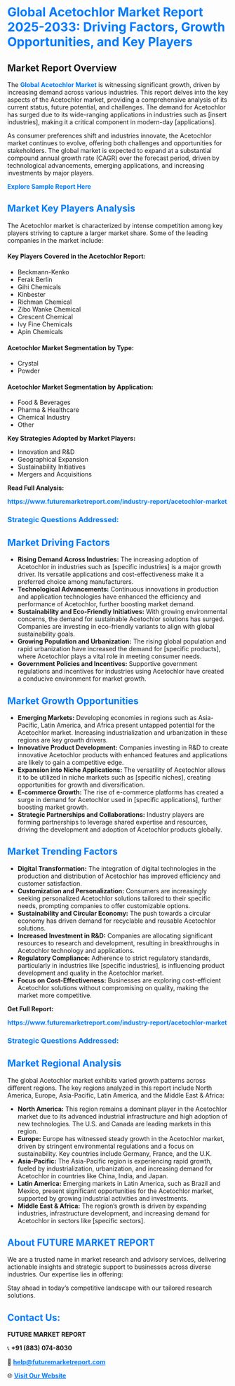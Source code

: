 <h1 style="color: #007BFF;">Global Acetochlor Market Report 2025-2033: Driving Factors, Growth Opportunities, and Key Players</h1>

<section id="overview">
<h2>Market Report Overview</h2>
<p>The <a href="https://www.futuremarketreport.com/industry-report/acetochlor-market" style="color: #007BFF; text-decoration: none;"><strong>Global Acetochlor Market</strong></a> is witnessing significant growth, driven by increasing demand across various industries. This report delves into the key aspects of the Acetochlor market, providing a comprehensive analysis of its current status, future potential, and challenges. The demand for Acetochlor has surged due to its wide-ranging applications in industries such as [insert industries], making it a critical component in modern-day [applications].</p>
<p>As consumer preferences shift and industries innovate, the Acetochlor market continues to evolve, offering both challenges and opportunities for stakeholders. The global market is expected to expand at a substantial compound annual growth rate (CAGR) over the forecast period, driven by technological advancements, emerging applications, and increasing investments by major players.</p>
</section>

<section id="overview">
<p><a href="https://www.futuremarketreport.com/request-sample/reportId=32586" style="color: #007BFF; text-decoration: none;"><strong>Explore Sample Report Here</strong></a></p>
</section>

<section id="key-players">
<h2 style="color: #007BFF;">Market Key Players Analysis</h2>
<p>The Acetochlor market is characterized by intense competition among key players striving to capture a larger market share. Some of the leading companies in the market include:</p>
<h4>Key Players Covered in the Acetochlor Report:</h4>
<ul><li>Beckmann-Kenko</li><li>Ferak Berlin</li><li>Gihi Chemicals</li><li>Kinbester</li><li>Richman Chemical</li><li>Zibo Wanke Chemical</li><li>Crescent Chemical</li><li>Ivy Fine Chemicals</li><li>Apin Chemicals</li></ul>
<h4>Acetochlor Market Segmentation by Type:</h4>
<ul><li>Crystal</li><li>Powder</li></ul>

<h4>Acetochlor Market Segmentation by Application:</h4>
<ul><li>Food &amp; Beverages</li><li>Pharma &amp; Healthcare</li><li>Chemical Industry</li><li>Other</li></ul>
<p><strong>Key Strategies Adopted by Market Players:</strong></p>
<ul>
<li>Innovation and R&D</li>
<li>Geographical Expansion</li>
<li>Sustainability Initiatives</li>
<li>Mergers and Acquisitions</li>
</ul>
</section>

<section>
<p><strong>Read Full Analysis: </strong></p><a href="https://www.futuremarketreport.com/industry-report/acetochlor-market" style="color: #007BFF; text-decoration: none;"><strong>https://www.futuremarketreport.com/industry-report/acetochlor-market</strong></a>
<h3 style="color: #007BFF;">Strategic Questions Addressed:</h3>
</section>

<section id="driving-factors">
<h2 style="color: #007BFF;">Market Driving Factors</h2>
<ul>
<li><strong>Rising Demand Across Industries:</strong> The increasing adoption of Acetochlor in industries such as [specific industries] is a major growth driver. Its versatile applications and cost-effectiveness make it a preferred choice among manufacturers.</li>
<li><strong>Technological Advancements:</strong> Continuous innovations in production and application technologies have enhanced the efficiency and performance of Acetochlor, further boosting market demand.</li>
<li><strong>Sustainability and Eco-Friendly Initiatives:</strong> With growing environmental concerns, the demand for sustainable Acetochlor solutions has surged. Companies are investing in eco-friendly variants to align with global sustainability goals.</li>
<li><strong>Growing Population and Urbanization:</strong> The rising global population and rapid urbanization have increased the demand for [specific products], where Acetochlor plays a vital role in meeting consumer needs.</li>
<li><strong>Government Policies and Incentives:</strong> Supportive government regulations and incentives for industries using Acetochlor have created a conducive environment for market growth.</li>
</ul>
</section>

<section id="growth-opportunities">
<h2 style="color: #007BFF;">Market Growth Opportunities</h2>
<ul>
<li><strong>Emerging Markets:</strong> Developing economies in regions such as Asia-Pacific, Latin America, and Africa present untapped potential for the Acetochlor market. Increasing industrialization and urbanization in these regions are key growth drivers.</li>
<li><strong>Innovative Product Development:</strong> Companies investing in R&D to create innovative Acetochlor products with enhanced features and applications are likely to gain a competitive edge.</li>
<li><strong>Expansion into Niche Applications:</strong> The versatility of Acetochlor allows it to be utilized in niche markets such as [specific niches], creating opportunities for growth and diversification.</li>
<li><strong>E-commerce Growth:</strong> The rise of e-commerce platforms has created a surge in demand for Acetochlor used in [specific applications], further boosting market growth.</li>
<li><strong>Strategic Partnerships and Collaborations:</strong> Industry players are forming partnerships to leverage shared expertise and resources, driving the development and adoption of Acetochlor products globally.</li>
</ul>
</section>

<section id="trending-factors">
<h2 style="color: #007BFF;">Market Trending Factors</h2>
<ul>
<li><strong>Digital Transformation:</strong> The integration of digital technologies in the production and distribution of Acetochlor has improved efficiency and customer satisfaction.</li>
<li><strong>Customization and Personalization:</strong> Consumers are increasingly seeking personalized Acetochlor solutions tailored to their specific needs, prompting companies to offer customizable options.</li>
<li><strong>Sustainability and Circular Economy:</strong> The push towards a circular economy has driven demand for recyclable and reusable Acetochlor solutions.</li>
<li><strong>Increased Investment in R&D:</strong> Companies are allocating significant resources to research and development, resulting in breakthroughs in Acetochlor technology and applications.</li>
<li><strong>Regulatory Compliance:</strong> Adherence to strict regulatory standards, particularly in industries like [specific industries], is influencing product development and quality in the Acetochlor market.</li>
<li><strong>Focus on Cost-Effectiveness:</strong> Businesses are exploring cost-efficient Acetochlor solutions without compromising on quality, making the market more competitive.</li>
</ul>
</section>

<section>
<p><strong>Get Full Report: </strong></p><a href="https://www.futuremarketreport.com/industry-report/acetochlor-market" style="color: #007BFF; text-decoration: none;"><strong>https://www.futuremarketreport.com/industry-report/acetochlor-market</strong></a>
<h3 style="color: #007BFF;">Strategic Questions Addressed:</h3>
</section>


<section id="regional-analysis">
<h2 style="color: #007BFF;">Market Regional Analysis</h2>
<p>The global Acetochlor market exhibits varied growth patterns across different regions. The key regions analyzed in this report include North America, Europe, Asia-Pacific, Latin America, and the Middle East & Africa:</p>
<ul>
<li><strong>North America:</strong> This region remains a dominant player in the Acetochlor market due to its advanced industrial infrastructure and high adoption of new technologies. The U.S. and Canada are leading markets in this region.</li>
<li><strong>Europe:</strong> Europe has witnessed steady growth in the Acetochlor market, driven by stringent environmental regulations and a focus on sustainability. Key countries include Germany, France, and the U.K.</li>
<li><strong>Asia-Pacific:</strong> The Asia-Pacific region is experiencing rapid growth, fueled by industrialization, urbanization, and increasing demand for Acetochlor in countries like China, India, and Japan.</li>
<li><strong>Latin America:</strong> Emerging markets in Latin America, such as Brazil and Mexico, present significant opportunities for the Acetochlor market, supported by growing industrial activities and investments.</li>
<li><strong>Middle East & Africa:</strong> The region’s growth is driven by expanding industries, infrastructure development, and increasing demand for Acetochlor in sectors like [specific sectors].</li>
</ul>
</section>

<footer>
<h2 style="color: #007BFF;">About FUTURE MARKET REPORT</h2>
<p>We are a trusted name in market research and advisory services, delivering actionable insights and strategic support to businesses across diverse industries. Our expertise lies in offering:</p>

<p>Stay ahead in today’s competitive landscape with our tailored research solutions.</p>

<h2 style="color: #007BFF;">Contact Us:</h2>
<p><strong>FUTURE MARKET REPORT</strong></p>
<p>📞 <strong>+91 (883) 074-8030</strong></p>
<p>📧 <strong><a href="mailto:help@futuremarketreport.com" style="color: #007BFF;">help@futuremarketreport.com</a></strong></p>
<p>🌐 <strong><a href="https://www.futuremarketreport.com/" style="color: #007BFF;">Visit Our Website</a></strong></p>
</footer>